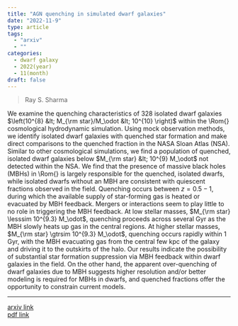 ```yaml
---
title: "AGN quenching in simulated dwarf galaxies"
date: "2022-11-9"
type: article
tags:
  - "arxiv"
  - ""
categories:
  - dwarf galaxy
  - 2022(year)
  - 11(month)
draft: false
---
```


> Ray S. Sharma

We examine the quenching characteristics of $328$ isolated dwarf galaxies $\left(10^{8} &lt; M_{\rm star}/M_\odot &lt; 10^{10} \right)$ within the \Rom{} cosmological hydrodynamic simulation. Using mock observation methods, we identify isolated dwarf galaxies with quenched star formation and make direct comparisons to the quenched fraction in the NASA Sloan Atlas (NSA). Similar to other cosmological simulations, we find a population of quenched, isolated dwarf galaxies below $M_{\rm star} &lt; 10^{9} M_\odot$ not detected within the NSA. We find that the presence of massive black holes (MBHs) in \Rom{} is largely responsible for the quenched, isolated dwarfs, while isolated dwarfs without an MBH are consistent with quiescent fractions observed in the field. Quenching occurs between $z=0.5-1$, during which the available supply of star-forming gas is heated or evacuated by MBH feedback. Mergers or interactions seem to play little to no role in triggering the MBH feedback. At low stellar masses, $M_{\rm star} \lesssim 10^{9.3} M_\odot$, quenching proceeds across several Gyr as the MBH slowly heats up gas in the central regions. At higher stellar masses, $M_{\rm star} \gtrsim 10^{9.3} M_\odot$, quenching occurs rapidly within $1$ Gyr, with the MBH evacuating gas from the central few kpc of the galaxy and driving it to the outskirts of the halo. Our results indicate the possibility of substantial star formation suppression via MBH feedback within dwarf galaxies in the field. On the other hand, the apparent over-quenching of dwarf galaxies due to MBH suggests higher resolution and/or better modeling is required for MBHs in dwarfs, and quenched fractions offer the opportunity to constrain current models.

---

[arxiv link](https://arxiv.org/abs/2211.05275)  
[pdf link](https://arxiv.org/pdf/2211.05275)